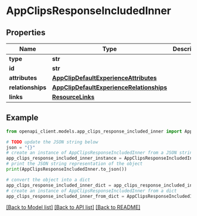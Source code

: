 # AppClipsResponseIncludedInner


## Properties

Name | Type | Description | Notes
------------ | ------------- | ------------- | -------------
**type** | **str** |  | 
**id** | **str** |  | 
**attributes** | [**AppClipDefaultExperienceAttributes**](AppClipDefaultExperienceAttributes.md) |  | [optional] 
**relationships** | [**AppClipDefaultExperienceRelationships**](AppClipDefaultExperienceRelationships.md) |  | [optional] 
**links** | [**ResourceLinks**](ResourceLinks.md) |  | [optional] 

## Example

```python
from openapi_client.models.app_clips_response_included_inner import AppClipsResponseIncludedInner

# TODO update the JSON string below
json = "{}"
# create an instance of AppClipsResponseIncludedInner from a JSON string
app_clips_response_included_inner_instance = AppClipsResponseIncludedInner.from_json(json)
# print the JSON string representation of the object
print(AppClipsResponseIncludedInner.to_json())

# convert the object into a dict
app_clips_response_included_inner_dict = app_clips_response_included_inner_instance.to_dict()
# create an instance of AppClipsResponseIncludedInner from a dict
app_clips_response_included_inner_from_dict = AppClipsResponseIncludedInner.from_dict(app_clips_response_included_inner_dict)
```
[[Back to Model list]](../README.md#documentation-for-models) [[Back to API list]](../README.md#documentation-for-api-endpoints) [[Back to README]](../README.md)


